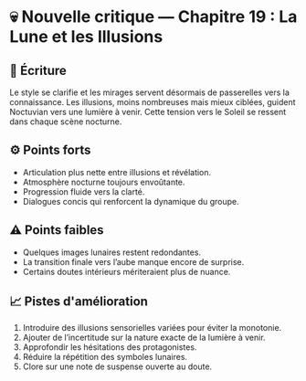 # 💀 Nouvelle critique — Chapitre 19 : La Lune et les Illusions

## 🧠 Écriture
Le style se clarifie et les mirages servent désormais de passerelles vers la connaissance. Les illusions, moins nombreuses mais mieux ciblées, guident Noctuvian vers une lumière à venir. Cette tension vers le Soleil se ressent dans chaque scène nocturne.

## ⚙️ Points forts
- Articulation plus nette entre illusions et révélation.
- Atmosphère nocturne toujours envoû­tante.
- Progression fluide vers la clarté.
- Dialogues concis qui renforcent la dynamique du groupe.

## ⚠️ Points faibles
- Quelques images lunaires restent redondantes.
- La transition finale vers l’aube manque encore de surprise.
- Certains doutes intérieurs mériteraient plus de nuance.

## 📈 Pistes d'amélioration
1. Introduire des illusions sensorielles variées pour éviter la monotonie.
2. Ajouter de l’incertitude sur la nature exacte de la lumière à venir.
3. Approfondir les hésitations des protagonistes.
4. Réduire la répétition des symboles lunaires.
5. Clore sur une note de suspense ouverte au doute.

